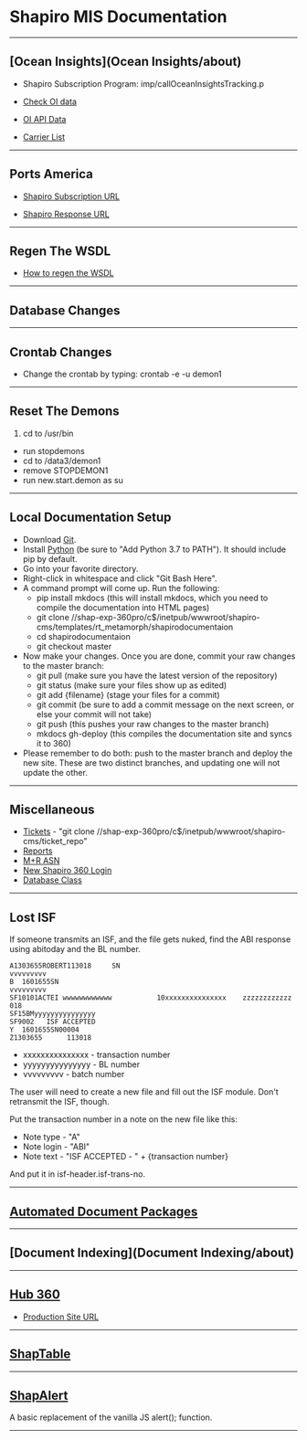 # Shapiro MIS Documentation
---

## [Ocean Insights](Ocean Insights/about)

* Shapiro Subscription Program: imp/callOceanInsightsTracking.p 

* [Check OI data](https://shapiro360.shapiro.com/index.php/run-app?app=ocean-insights-request-mbl)

* [OI API Data](https://shapiro360.shapiro.com/index.php/run-app?app=ocean-insights-request-mbl)

* [Carrier List](https://capi.ocean-insights.com/containertracking/v2/carriers)

---


## Ports America

* [Shapiro Subscription URL](https://shapiro360.shapiro.com/index.php/run-app?app=test-ports-america)

* [Shapiro Response URL](https://shapiro360.shapiro.com/index.php/ports-america-response)

---

## Regen The WSDL

* [How to regen the WSDL](regenwsdl)

---

## Database Changes

---

## Crontab Changes

* Change the crontab by typing: crontab -e -u demon1

---

## Reset The Demons

1.	cd to /usr/bin
*	run stopdemons
*	cd to /data3/demon1
*	remove STOPDEMON1
*	run new.start.demon as su

---

## Local Documentation Setup

* Download [Git](https://git-scm.com/downloads).
* Install [Python](https://www.python.org/downloads/release/python-371) (be sure to "Add Python 3.7 to PATH"). It should include pip by default.
* Go into your favorite directory.
* Right-click in whitespace and click "Git Bash Here".
* A command prompt will come up. Run the following:
    * pip install mkdocs (this will install mkdocs, which you need to compile the documentation into HTML pages)
    * git clone //shap-exp-360pro/c$/inetpub/wwwroot/shapiro-cms/templates/rt_metamorph/shapirodocumentaion
    * cd shapirodocumentaion
    * git checkout master
* Now make your changes. Once you are done, commit your raw changes to the master branch:
    * git pull (make sure you have the latest version of the repository)
    * git status (make sure your files show up as edited)
    * git add {filename} (stage your files for a commit)
    * git commit (be sure to add a commit message on the next screen, or else your commit will not take)
    * git push (this pushes your raw changes to the master branch)
    * mkdocs gh-deploy (this compiles the documentation site and syncs it to 360)
* Please remember to do both: push to the master branch and deploy the new site. These are two distinct branches, and updating one will not update the other.

---

## Miscellaneous

* [Tickets](https://shapiro360.shapiro.com/tickets) - "git clone //shap-exp-360pro/c$/inetpub/wwwroot/shapiro-cms/ticket_repo"
* [Reports](report)
* [M+R ASN](mr-asn)
* [New Shapiro 360 Login](360-login)
* [Database Class](db)

---

## Lost ISF

If someone transmits an ISF, and the file gets nuked, find the ABI response using abitoday and the BL number.

```
A1303655ROBERT113018     SN                                          vvvvvvvvv
B  1601655SN                                                         vvvvvvvvv
SF10101ACTEI wwwwwwwwwwww           10xxxxxxxxxxxxxxx    zzzzzzzzzzzz   018
SF15BMyyyyyyyyyyyyyyy
SF9002   ISF ACCEPTED
Y  1601655SN00004
Z1303655      113018
```

* xxxxxxxxxxxxxxx - transaction number
* yyyyyyyyyyyyyyy - BL number
* vvvvvvvvv - batch number

The user will need to create a new file and fill out the ISF module. Don't retransmit the ISF, though.

Put the transaction number in a note on the new file like this:

* Note type - "A"
* Note login - "ABI"
* Note text - "ISF ACCEPTED - " + {transaction number}

And put it in isf-header.isf-trans-no.

---

## [Automated Document Packages](ADP/about)

---

## [Document Indexing](Document Indexing/about)

---

## [Hub 360](Hub360/about)

* [Production Site URL](https://shapiro360.shapiro.com/hub360/)

---

## [ShapTable](ShapTable/about)

---

## [ShapAlert](ShapAlert/about)

A basic replacement of the vanilla JS alert(); function. 

---
